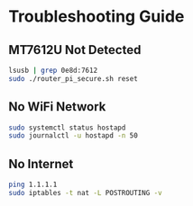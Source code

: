 # Troubleshooting Guide

## MT7612U Not Detected
```bash
lsusb | grep 0e8d:7612
sudo ./router_pi_secure.sh reset
```

## No WiFi Network
```bash
sudo systemctl status hostapd
sudo journalctl -u hostapd -n 50
```

## No Internet
```bash
ping 1.1.1.1
sudo iptables -t nat -L POSTROUTING -v
```
